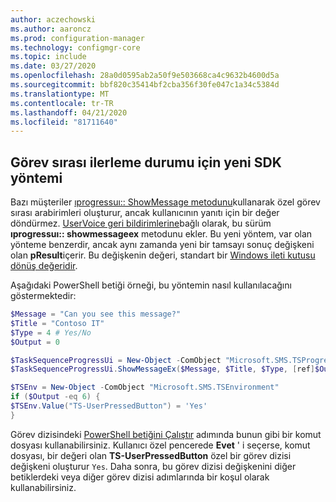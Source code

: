 ```yaml
---
author: aczechowski
ms.author: aaroncz
ms.prod: configuration-manager
ms.technology: configmgr-core
ms.topic: include
ms.date: 03/27/2020
ms.openlocfilehash: 28a0d0595ab2a50f9e503668ca4c9632b4600d5a
ms.sourcegitcommit: bbf820c35414bf2cba356f30fe047c1a34c5384d
ms.translationtype: MT
ms.contentlocale: tr-TR
ms.lasthandoff: 04/21/2020
ms.locfileid: "81711640"
---
```

## <a name="new-sdk-method-for-task-sequence-progress"></a><a name="bkmk_tsapi"></a>Görev sırası ilerleme durumu için yeni SDK yöntemi

<!--6448458-->

Bazı müşteriler [ıprogressuı:: ShowMessage metodunu](../../../../../develop/reference/core/clients/client-classes/iprogressui--showmessage-method.md)kullanarak özel görev sırası arabirimleri oluşturur, ancak kullanıcının yanıtı için bir değer döndürmez. [UserVoice geri bildirimlerine](https://configurationmanager.uservoice.com/forums/300492-ideas/suggestions/37304425-tsprogressui-showmessage-enable-output)bağlı olarak, bu sürüm **ıprogressuı:: showmessageex** metodunu ekler. Bu yeni yöntem, var olan yönteme benzerdir, ancak aynı zamanda yeni bir tamsayı sonuç değişkeni olan **pResult**içerir. Bu değişkenin değeri, standart bir [Windows ileti kutusu dönüş değeridir](https://docs.microsoft.com/windows/win32/api/winuser/nf-winuser-messagebox#return-value).

Aşağıdaki PowerShell betiği örneği, bu yöntemin nasıl kullanılacağını göstermektedir:

```PowerShell
$Message = "Can you see this message?"
$Title = "Contoso IT"
$Type = 4 # Yes/No
$Output = 0

$TaskSequenceProgressUi = New-Object -ComObject "Microsoft.SMS.TSProgressUI"
$TaskSequenceProgressUi.ShowMessageEx($Message, $Title, $Type, [ref]$Output)

$TSEnv = New-Object -ComObject "Microsoft.SMS.TSEnvironment"
if ($Output -eq 6) {
$TSEnv.Value("TS-UserPressedButton") = 'Yes'
}
```

Görev dizisindeki [PowerShell betiğini Çalıştır](../../../../../osd/understand/task-sequence-steps.md#BKMK_RunPowerShellScript) adımında bunun gibi bir komut dosyası kullanabilirsiniz. Kullanıcı özel pencerede **Evet** ' i seçerse, komut dosyası, bir değeri olan **TS-UserPressedButton** özel bir görev dizisi değişkeni oluşturur `Yes`. Daha sonra, bu görev dizisi değişkenini diğer betiklerdeki veya diğer görev dizisi adımlarında bir koşul olarak kullanabilirsiniz.
